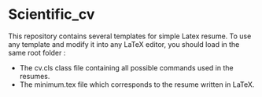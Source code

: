 # Scientific_cv

This repository contains several templates for simple Latex resume. To use any template and modify it into any LaTeX editor, you should load in the same root folder :

<ul>
    <li>The cv.cls class file containing all possible commands used in the resumes.</li>
    <li>The minimum.tex file which corresponds to the resume written in LaTeX.</li>
</ul> 
